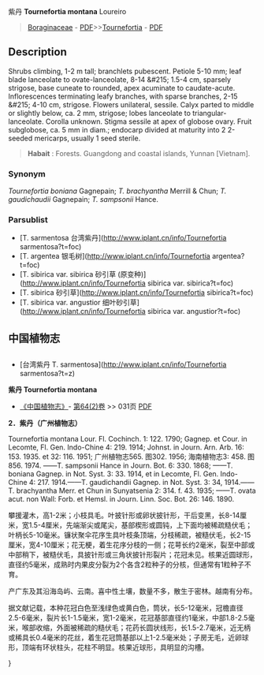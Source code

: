 紫丹 **Tournefortia montana** Loureiro

> [Boraginaceae](http://www.iplant.cn/info/Boraginaceae?t=foc) - [PDF](http://www.iplant.cn/foc/pdf/Boraginaceae.pdf)>>[Tournefortia](http://www.iplant.cn/info/Tournefortia?t=foc) - [PDF](http://www.iplant.cn/foc/pdf/Tournefortia.pdf)

## Description

Shrubs climbing, 1-2 m tall; branchlets pubescent. Petiole 5-10 mm; leaf blade lanceolate to ovate-lanceolate, 8-14 &amp;#215; 1.5-4 cm, sparsely strigose, base cuneate to rounded, apex acuminate to caudate-acute. Inflorescences terminating leafy branches, with sparse branches, 2-15 &amp;#215; 4-10 cm, strigose. Flowers unilateral, sessile. Calyx parted to middle or slightly below, ca. 2 mm, strigose; lobes lanceolate to triangular-lanceolate. Corolla unknown. Stigma sessile at apex of globose ovary. Fruit subglobose, ca. 5 mm in diam.; endocarp divided at maturity into 2 2-seeded mericarps, usually 1 seed sterile.

> **Habait** : 
> Forests. Guangdong and coastal islands, Yunnan [Vietnam].

### Synonym
*Tournefortia boniana* Gagnepain; *T. brachyantha* Merrill & Chun; *T. gaudichaudii* Gagnepain; *T. sampsonii* Hance.

### Parsublist

* [T.  sarmentosa  台湾紫丹](http://www.iplant.cn/info/Tournefortia sarmentosa?t=foc)
* [T.  argentea  银毛树](http://www.iplant.cn/info/Tournefortia argentea?t=foc)
* [T.  sibirica var. sibirica  砂引草 (原变种)](http://www.iplant.cn/info/Tournefortia sibirica var. sibirica?t=foc)
* [T.  sibirica  砂引草](http://www.iplant.cn/info/Tournefortia sibirica?t=foc)
* [T.  sibirica var. angustior  细叶砂引草](http://www.iplant.cn/info/Tournefortia sibirica var. angustior?t=foc)

## 中国植物志

## 
* [台湾紫丹  T.  sarmentosa](http://www.iplant.cn/info/Tournefortia sarmentosa?t=z)

**紫丹 Tournefortia montana**

* [《中国植物志》](http://www.iplant.cn/frps)- [第64(2)卷](http://www.iplant.cn/frps/vol/64(2)) >> 031页 [PDF](http://www.iplant.cn/frps/pdf/64(2)/031a.pdf)

**2．紫丹（广州植物志）**

Tournefortia montana Lour. Fl. Cochinch. 1: 122. 1790; Gagnep. et Cour. in Lecomte, Fl. Gen. Indo-Chine 4: 219. 1914; Johnst. in Journ. Arn. Arb. 16: 153. 1935. et 32: 116. 1951; 广州植物志565. 图302. 1956; 海南植物志3: 458. 图856. 1974. ——T. sampsonii Hance in Journ. Bot. 6: 330. 1868; ——T. boniana Gagnep. in Not. Syst. 3: 33. 1914, et in Lecomte, Fl. Gen. Indo-Chine 4: 217. 1914.——T. gaudichandii Gagnep. in Not. Syst. 3: 34, 1914.——T. brachyantha Merr. et Chun in Sunyatsenia 2: 314. f. 43. 1935; ——T. ovata acut. non Wall: Forb. et Hemsl. in Journ. Linn. Soc. Bot. 26: 146. 1890.

攀援灌木，高1-2米；小枝具毛。叶披针形或卵状披针形，干后变黑，长8-14厘米，宽1.5-4厘米，先端渐尖或尾尖，基部楔形或圆钝，上下面均被稀疏糙伏毛；叶柄长5-10毫米。镰状聚伞花序生具叶枝条顶端，分枝稀疏，被糙伏毛，长2-15厘米，宽4-10厘米；花无梗，着生花序分枝的一侧；花萼长约2毫米，裂至中部或中部稍下，被糙伏毛，具披针形或三角状披针形裂片；花冠未见。核果近圆球形，直径约5毫米，成熟时内果皮分裂为2个各含2粒种子的分核，但通常有1粒种子不育。

产广东及其沿海岛屿、云南。喜中性土壤，数量不多，散生于密林。越南有分布。

据文献记载，本种花冠白色至浅绿色或黄白色，筒状，长5-12毫米，冠檐直径2.5-6毫米，裂片长1-1.5毫米，宽1-2毫米，花冠基部直径约1毫米，中部1.8-2.5毫米，喉部收缩，外面被稀疏的糙伏毛；花药长圆状线形，长1.5-2.7毫米，近无柄或稀具长0.4毫米的花丝，着生花冠筒基部以上1-2.5毫米处；子房无毛，近卵球形，顶端有环状柱头，花柱不明显。核果近球形，具明显的沟槽。

}